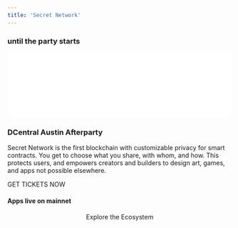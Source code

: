 ```yaml
---
title: 'Secret Network'
---
```



<!-- Home Hero-->
<column class="new-home__cover " mode="full">

<block class="new-home__cover__full-w">

<new-home-hero></new-home-hero>

</block>

</column>







<!-- EVENT BANNER -->
<column class=" spacer-s  dcentral-afterparty__home__banner" number="2" number-m="1" number-s="1" >

<block class="dcentral-afterparty__home__countdown">

<div class="dcentral-afterparty__home__countdown__wrapper">
<countdown format="hours:minutes:seconds" separators="" end="2022-06-08T19:00:00-0700"></countdown>
</div>

### until the party starts

</block>

<block class="dcentral-afterparty__event-info">

![](../src/assets/events/logos/secret-logo-white.svg)

### DCentral Austin Afterparty

Secret Network is the first blockchain with customizable privacy for smart contracts. You get to choose what you share, with whom, and how. This protects users, and empowers creators and builders to design art, games, and apps not possible elsewhere.  

<btn class="center-text no-arrow dcentral-afterparty__event-info__btn" url="https://www.eventbrite.com/e/the-secret-after-party-with-kevin-smith-tickets-343052458137">GET TICKETS NOW</btn>


</block>



</column>









<!--  -->
<column class=" spacer-s " >

<block>

<new-home-contracts></new-home-contracts>

</block>

</column>







<!-- Controlls  -->
<column number="2" class="page-developers__horizontal-scroll ">

<block class="new-home__block-header">

#### Apps live on mainnet

</block>

<block class="justify-right">

<scroll-horizontal></scroll-horizontal>

</block>

</column>

<!-- Horizontal Scroll -->
<column class="page-developers__cool-stuff  horizontal-slider" mode="full">

<block >

<developers-cool-stuff></developers-cool-stuff>

</block>

</column>






<column>

<block style="text-align:center" class="new-home__side-spacer"> 

<btn  class="no-arrow new-home__slider-btn"   url="../ecosystem/dapps" >Explore the Ecosystem</btn>

</block>

</column>









<column class="spacer-s">

<block>

<new-home-call-action>
    
</new-home-call-action>

</block>

</column>









<column  class="new-home__bg__top">

<block class="no-padding">

<new-home-announcement location="top" />
    

</block>

</column>









<!-- Blog cards -->
<column class=" new-home__bg">
  <block>
    <new-blog-latest-posts class="latest-blog-cards"></new-blog-latest-posts>
  </block>
</column>









<!-- Home featured media -->
<column class="new-home__bg__bottom space-top new-home__block-header">
  <block>
    <!--<new-home-featured-media /> CMS: Home - Featured Media -->
    <!-- NewMediaFeaturedHomeV2 -->
    <new-media-featured-home-v2 >
    </new-media-featured-home-v2>
  </block>
</column>











<column class="spacer-s">

<block>

<new-home-mission>
    
</new-home-mission>

</block>

</column>











<column class="spacer-s">

<block>

<new-home-mission-ctas>
    
</new-home-mission-ctas>

</block>

</column>
